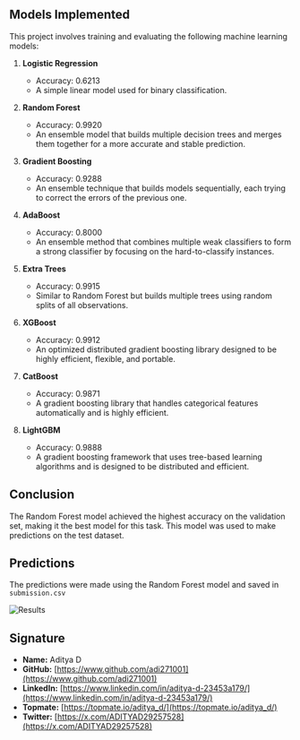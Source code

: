 ## Models Implemented
This project involves training and evaluating the following machine learning models:

1. **Logistic Regression**
   - Accuracy: 0.6213
   - A simple linear model used for binary classification.
   
2. **Random Forest**
   - Accuracy: 0.9920
   - An ensemble model that builds multiple decision trees and merges them together for a more accurate and stable prediction.
   
3. **Gradient Boosting**
   - Accuracy: 0.9288
   - An ensemble technique that builds models sequentially, each trying to correct the errors of the previous one.
   
4. **AdaBoost**
   - Accuracy: 0.8000
   - An ensemble method that combines multiple weak classifiers to form a strong classifier by focusing on the hard-to-classify instances.
   
5. **Extra Trees**
   - Accuracy: 0.9915
   - Similar to Random Forest but builds multiple trees using random splits of all observations.
   
6. **XGBoost**
   - Accuracy: 0.9912
   - An optimized distributed gradient boosting library designed to be highly efficient, flexible, and portable.
   
7. **CatBoost**
   - Accuracy: 0.9871
   - A gradient boosting library that handles categorical features automatically and is highly efficient.
   
8. **LightGBM**
   - Accuracy: 0.9888
   - A gradient boosting framework that uses tree-based learning algorithms and is designed to be distributed and efficient.

## Conclusion
The Random Forest model achieved the highest accuracy on the validation set, making it the best model for this task. This model was used to make predictions on the test dataset.

## Predictions
The predictions were made using the Random Forest model and saved in `submission.csv`

![Results](https://github.com/adi271001/ML-Crate/blob/Mushroom-Classification/Mushroom%20Binary%20Classification/Images/__results___20_1.png?raw=true)

## Signature
- **Name:** Aditya D
- **GitHub:** [https://www.github.com/adi271001](https://www.github.com/adi271001)
- **LinkedIn:** [https://www.linkedin.com/in/aditya-d-23453a179/](https://www.linkedin.com/in/aditya-d-23453a179/)
- **Topmate:** [https://topmate.io/aditya_d/](https://topmate.io/aditya_d/)
- **Twitter:** [https://x.com/ADITYAD29257528](https://x.com/ADITYAD29257528)
